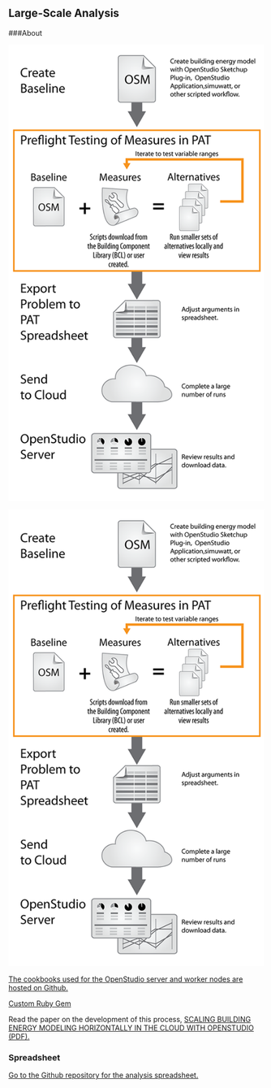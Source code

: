 ## Large-Scale Analysis
###About

![Analysis Workflow](../../img/large_scale/cloud_run_process_diagram.png "Analysis Workflow")

![Architecture Diagram](../../img/large_scale/cloud_run_process_diagram.png "Architecture Diagram")

[The cookbooks used for the OpenStudio server and worker nodes are hosted on Github.](https://github.com/NREL-cookbooks)

[Custom Ruby Gem](http://rubygems.org/gems/openstudio-aws)

Read the paper on the development of this process, [SCALING BUILDING ENERGY MODELING HORIZONTALLY IN THE CLOUD WITH OPENSTUDIO (PDF).](https://www.ashrae.org/File%20Library/docLib/Events/ASHRAE-IPBSA-USA/Presentations/11_Long.pdf)

### Spreadsheet

[Go to the Github repository for the analysis spreadsheet.](https://github.com/NREL/OpenStudio-analysis-spreadsheet)
  

